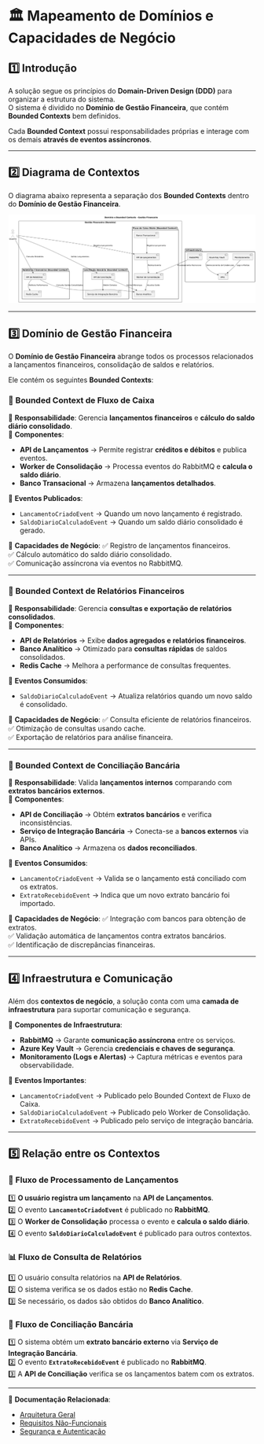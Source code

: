 # 🏛 Mapeamento de Domínios e Capacidades de Negócio

## 1️⃣ Introdução
A solução segue os princípios do **Domain-Driven Design (DDD)** para organizar a estrutura do sistema.  
O sistema é dividido no **Domínio de Gestão Financeira**, que contém **Bounded Contexts** bem definidos.  

Cada **Bounded Context** possui responsabilidades próprias e interage com os demais **através de eventos assíncronos**.

---

## 2️⃣ Diagrama de Contextos

O diagrama abaixo representa a separação dos **Bounded Contexts** dentro do **Domínio de Gestão Financeira**.

![Bounded Contexts - Gestão Financeira](../images/dominio-bounded-contexts.png)

---

## 3️⃣ Domínio de Gestão Financeira

O **Domínio de Gestão Financeira** abrange todos os processos relacionados a lançamentos financeiros, consolidação de saldos e relatórios.

Ele contém os seguintes **Bounded Contexts**:

### **🔹 Bounded Context de Fluxo de Caixa**
📌 **Responsabilidade**: Gerencia **lançamentos financeiros** e **cálculo do saldo diário consolidado**.  
📌 **Componentes**:
- **API de Lançamentos** → Permite registrar **créditos e débitos** e publica eventos.  
- **Worker de Consolidação** → Processa eventos do RabbitMQ e **calcula o saldo diário**.  
- **Banco Transacional** → Armazena **lançamentos detalhados**.  

📌 **Eventos Publicados**:
- `LancamentoCriadoEvent` → Quando um novo lançamento é registrado.  
- `SaldoDiarioCalculadoEvent` → Quando um saldo diário consolidado é gerado.  

📌 **Capacidades de Negócio**:
✅ Registro de lançamentos financeiros.  
✅ Cálculo automático do saldo diário consolidado.  
✅ Comunicação assíncrona via eventos no RabbitMQ.  

---

### **🔹 Bounded Context de Relatórios Financeiros**
📌 **Responsabilidade**: Gerencia **consultas e exportação de relatórios consolidados**.  
📌 **Componentes**:
- **API de Relatórios** → Exibe **dados agregados e relatórios financeiros**.  
- **Banco Analítico** → Otimizado para **consultas rápidas** de saldos consolidados.  
- **Redis Cache** → Melhora a performance de consultas frequentes.  

📌 **Eventos Consumidos**:
- `SaldoDiarioCalculadoEvent` → Atualiza relatórios quando um novo saldo é consolidado.  

📌 **Capacidades de Negócio**:
✅ Consulta eficiente de relatórios financeiros.  
✅ Otimização de consultas usando cache.  
✅ Exportação de relatórios para análise financeira.  

---

### **🔹 Bounded Context de Conciliação Bancária**
📌 **Responsabilidade**: Valida **lançamentos internos** comparando com **extratos bancários externos**.  
📌 **Componentes**:
- **API de Conciliação** → Obtém **extratos bancários** e verifica inconsistências.  
- **Serviço de Integração Bancária** → Conecta-se a **bancos externos** via APIs.  
- **Banco Analítico** → Armazena os **dados reconciliados**.  

📌 **Eventos Consumidos**:
- `LancamentoCriadoEvent` → Valida se o lançamento está conciliado com os extratos.  
- `ExtratoRecebidoEvent` → Indica que um novo extrato bancário foi importado.  

📌 **Capacidades de Negócio**:
✅ Integração com bancos para obtenção de extratos.  
✅ Validação automática de lançamentos contra extratos bancários.  
✅ Identificação de discrepâncias financeiras.  

---

## 4️⃣ Infraestrutura e Comunicação

Além dos **contextos de negócio**, a solução conta com uma **camada de infraestrutura** para suportar comunicação e segurança.

📌 **Componentes de Infraestrutura**:
- **RabbitMQ** → Garante **comunicação assíncrona** entre os serviços.  
- **Azure Key Vault** → Gerencia **credenciais e chaves de segurança**.  
- **Monitoramento (Logs e Alertas)** → Captura métricas e eventos para observabilidade.  

📌 **Eventos Importantes**:
- `LancamentoCriadoEvent` → Publicado pelo Bounded Context de Fluxo de Caixa.  
- `SaldoDiarioCalculadoEvent` → Publicado pelo Worker de Consolidação.  
- `ExtratoRecebidoEvent` → Publicado pelo serviço de integração bancária.  

---

## 5️⃣ Relação entre os Contextos

### **🔄 Fluxo de Processamento de Lançamentos**
1️⃣ **O usuário registra um lançamento** na **API de Lançamentos**.  
2️⃣ O evento **`LancamentoCriadoEvent`** é publicado no **RabbitMQ**.  
3️⃣ O **Worker de Consolidação** processa o evento e **calcula o saldo diário**.  
4️⃣ O evento **`SaldoDiarioCalculadoEvent`** é publicado para outros contextos.  

### **📊 Fluxo de Consulta de Relatórios**
1️⃣ O usuário consulta relatórios na **API de Relatórios**.  
2️⃣ O sistema verifica se os dados estão no **Redis Cache**.  
3️⃣ Se necessário, os dados são obtidos do **Banco Analítico**.  

### **🔎 Fluxo de Conciliação Bancária**
1️⃣ O sistema obtém um **extrato bancário externo** via **Serviço de Integração Bancária**.  
2️⃣ O evento **`ExtratoRecebidoEvent`** é publicado no **RabbitMQ**.  
3️⃣ A **API de Conciliação** verifica se os lançamentos batem com os extratos.  

---

📄 **Documentação Relacionada**:
- [Arquitetura Geral](../arquitetura/arquitetura-geral.md)  
- [Requisitos Não-Funcionais](../requisitos/RequisitosNaoFuncionais.md)  
- [Segurança e Autenticação](../arquitetura/arquitetura-seguranca.md)  

